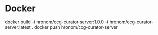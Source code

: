 # Docker
docker build -t hronom/ccg-curator-server:1.0.0 -t hronom/ccg-curator-server:latest .
docker push hronom/ccg-curator-server